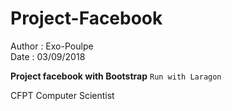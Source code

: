 # Project-Facebook
Author : Exo-Poulpe <br>
Date : 03/09/2018

**Project facebook with Bootstrap**
`Run with Laragon`

CFPT Computer Scientist

